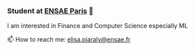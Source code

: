 ### Student at [ENSAE Paris](https://www.ensae.fr/) 👋

I am interested in Finance and Computer Science especially ML

📫 How to reach me: elisa.piaraly@ensae.fr

